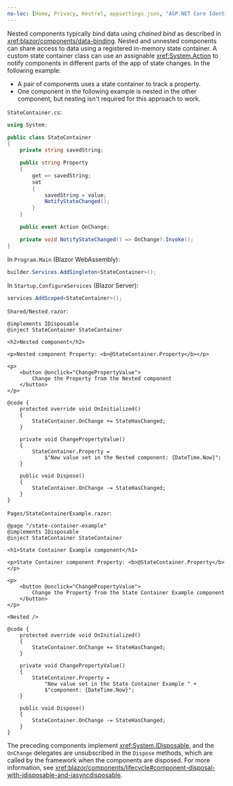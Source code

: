 ```yaml
---
no-loc: [Home, Privacy, Kestrel, appsettings.json, "ASP.NET Core Identity", cookie, Cookie, Blazor, "Blazor Server", "Blazor WebAssembly", "Identity", "Let's Encrypt", Razor, SignalR]
---
```

Nested components typically bind data using *chained bind* as described in <xref:blazor/components/data-binding>. Nested and unnested components can share access to data using a registered in-memory state container. A custom state container class can use an assignable <xref:System.Action> to notify components in different parts of the app of state changes. In the following example:

* A pair of components uses a state container to track a property.
* One component in the following example is nested in the other component, but nesting isn't required for this approach to work.

`StateContainer.cs`:

```csharp
using System;

public class StateContainer
{
    private string savedString;

    public string Property
    {
        get => savedString;
        set
        {
            savedString = value;
            NotifyStateChanged();
        }
    }

    public event Action OnChange;

    private void NotifyStateChanged() => OnChange?.Invoke();
}
```

In `Program.Main` (Blazor WebAssembly):

```csharp
builder.Services.AddSingleton<StateContainer>();
```

In `Startup.ConfigureServices` (Blazor Server):

```csharp
services.AddScoped<StateContainer>();
```

`Shared/Nested.razor`:

```razor
@implements IDisposable
@inject StateContainer StateContainer

<h2>Nested component</h2>

<p>Nested component Property: <b>@StateContainer.Property</b></p>

<p>
    <button @onclick="ChangePropertyValue">
        Change the Property from the Nested component
    </button>
</p>

@code {
    protected override void OnInitialized()
    {
        StateContainer.OnChange += StateHasChanged;
    }

    private void ChangePropertyValue()
    {
        StateContainer.Property = 
            $"New value set in the Nested component: {DateTime.Now}";
    }

    public void Dispose()
    {
        StateContainer.OnChange -= StateHasChanged;
    }
}
```

`Pages/StateContainerExample.razor`:

```razor
@page "/state-container-example"
@implements IDisposable
@inject StateContainer StateContainer

<h1>State Container Example component</h1>

<p>State Container component Property: <b>@StateContainer.Property</b></p>

<p>
    <button @onclick="ChangePropertyValue">
        Change the Property from the State Container Example component
    </button>
</p>

<Nested />

@code {
    protected override void OnInitialized()
    {
        StateContainer.OnChange += StateHasChanged;
    }

    private void ChangePropertyValue()
    {
        StateContainer.Property = 
            "New value set in the State Container Example " +
            $"component: {DateTime.Now}";
    }

    public void Dispose()
    {
        StateContainer.OnChange -= StateHasChanged;
    }
}
```

The preceding components implement <xref:System.IDisposable>, and the `OnChange` delegates are unsubscribed in the `Dispose` methods, which are called by the framework when the components are disposed. For more information, see <xref:blazor/components/lifecycle#component-disposal-with-idisposable-and-iasyncdisposable>.
